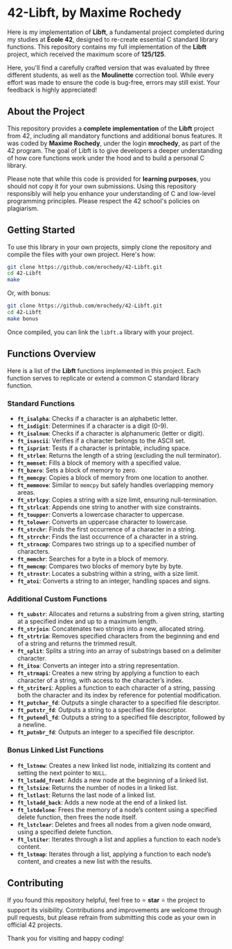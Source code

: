 # 42-Libft, by Maxime Rochedy

Here is my implementation of **Libft**, a fundamental project completed during my studies at **École 42**, designed to re-create essential C standard library functions. This repository contains my full implementation of the **Libft** project, which received the maximum score of **125/125**.

Here, you'll find a carefully crafted version that was evaluated by three different students, as well as the **Moulinette** correction tool. While every effort was made to ensure the code is bug-free, errors may still exist. Your feedback is highly appreciated!

## About the Project

This repository provides a **complete implementation** of the **Libft** project from 42, including all mandatory functions and additional bonus features. It was coded by **Maxime Rochedy**, under the login **mrochedy**, as part of the 42 program. The goal of Libft is to give developers a deeper understanding of how core functions work under the hood and to build a personal C library.

Please note that while this code is provided for **learning purposes**, you should not copy it for your own submissions. Using this repository responsibly will help you enhance your understanding of C and low-level programming principles. Please respect the 42 school's policies on plagiarism.

## Getting Started

To use this library in your own projects, simply clone the repository and compile the files with your own project. Here's how:

```bash
git clone https://github.com/mrochedy/42-Libft.git
cd 42-Libft
make
```

Or, with bonus:

```bash
git clone https://github.com/mrochedy/42-Libft.git
cd 42-Libft
make bonus
```

Once compiled, you can link the `libft.a` library with your project.

## Functions Overview

Here is a list of the **Libft** functions implemented in this project. Each function serves to replicate or extend a common C standard library function.

### Standard Functions

- **`ft_isalpha`**: Checks if a character is an alphabetic letter.
- **`ft_isdigit`**: Determines if a character is a digit (0-9).
- **`ft_isalnum`**: Checks if a character is alphanumeric (letter or digit).
- **`ft_isascii`**: Verifies if a character belongs to the ASCII set.
- **`ft_isprint`**: Tests if a character is printable, including space.
- **`ft_strlen`**: Returns the length of a string (excluding the null terminator).
- **`ft_memset`**: Fills a block of memory with a specified value.
- **`ft_bzero`**: Sets a block of memory to zero.
- **`ft_memcpy`**: Copies a block of memory from one location to another.
- **`ft_memmove`**: Similar to `memcpy` but safely handles overlapping memory areas.
- **`ft_strlcpy`**: Copies a string with a size limit, ensuring null-termination.
- **`ft_strlcat`**: Appends one string to another with size constraints.
- **`ft_toupper`**: Converts a lowercase character to uppercase.
- **`ft_tolower`**: Converts an uppercase character to lowercase.
- **`ft_strchr`**: Finds the first occurrence of a character in a string.
- **`ft_strrchr`**: Finds the last occurrence of a character in a string.
- **`ft_strncmp`**: Compares two strings up to a specified number of characters.
- **`ft_memchr`**: Searches for a byte in a block of memory.
- **`ft_memcmp`**: Compares two blocks of memory byte by byte.
- **`ft_strnstr`**: Locates a substring within a string, with a size limit.
- **`ft_atoi`**: Converts a string to an integer, handling spaces and signs.

### Additional Custom Functions

- **`ft_substr`**: Allocates and returns a substring from a given string, starting at a specified index and up to a maximum length.
- **`ft_strjoin`**: Concatenates two strings into a new, allocated string.
- **`ft_strtrim`**: Removes specified characters from the beginning and end of a string and returns the trimmed result.
- **`ft_split`**: Splits a string into an array of substrings based on a delimiter character.
- **`ft_itoa`**: Converts an integer into a string representation.
- **`ft_strmapi`**: Creates a new string by applying a function to each character of a string, with access to the character’s index.
- **`ft_striteri`**: Applies a function to each character of a string, passing both the character and its index by reference for potential modification.
- **`ft_putchar_fd`**: Outputs a single character to a specified file descriptor.
- **`ft_putstr_fd`**: Outputs a string to a specified file descriptor.
- **`ft_putendl_fd`**: Outputs a string to a specified file descriptor, followed by a newline.
- **`ft_putnbr_fd`**: Outputs an integer to a specified file descriptor.

### Bonus Linked List Functions

- **`ft_lstnew`**: Creates a new linked list node, initializing its content and setting the next pointer to `NULL`.
- **`ft_lstadd_front`**: Adds a new node at the beginning of a linked list.
- **`ft_lstsize`**: Returns the number of nodes in a linked list.
- **`ft_lstlast`**: Returns the last node of a linked list.
- **`ft_lstadd_back`**: Adds a new node at the end of a linked list.
- **`ft_lstdelone`**: Frees the memory of a node’s content using a specified delete function, then frees the node itself.
- **`ft_lstclear`**: Deletes and frees all nodes from a given node onward, using a specified delete function.
- **`ft_lstiter`**: Iterates through a list and applies a function to each node’s content.
- **`ft_lstmap`**: Iterates through a list, applying a function to each node’s content, and creates a new list with the results.

## Contributing

If you found this repository helpful, feel free to ⭐️ **star** ⭐️ the project to support its visibility. Contributions and improvements are welcome through pull requests, but please refrain from submitting this code as your own in official 42 projects.

Thank you for visiting and happy coding!
